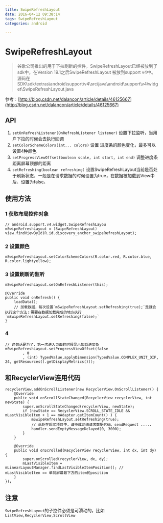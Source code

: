 ```yaml
---
title: SwipeRefreshLayout
date: 2016-04-12 09:38:14
tags: SwipeRefreshLayout
categories: android

---
```



# SwipeRefreshLayout
>谷歌公司推出的用于下拉刷新的控件，SwipeRefreshLayout已经被放到了sdk中，在Version 19.1之后SwipeRefreshLayout 被放到support v4中。
源码在SDK\sdk\extras\android\support\v4\src\java\android\support\v4\widget\SwipeRefreshLayout.java

<!--more-->

参考：[http://blog.csdn.net/dalancon/article/details/46125667](http://blog.csdn.net/dalancon/article/details/46125667)

## API

1. `setOnRefreshListener(OnRefreshListener listener)`  设置下拉监听，当用户下拉的时候会去执行回调
2. `setColorSchemeColors(int... colors)` 设置 进度条的颜色变化，最多可以设置4种颜色
3. `setProgressViewOffset(boolean scale, int start, int end)` 调整进度条距离屏幕顶部的距离
4. `setRefreshing(boolean refreshing)` 设置SwipeRefreshLayout当前是否处于刷新状态，一般是在请求数据的时候设置为true，在数据被加载到View中后，设置为false。

## 使用方法

### 1 获取布局控件对象

	// android.support.v4.widget.SwipeRefreshLayou
	mSwipeRefreshLayout = (SwipeRefreshLayout) view.findViewById(R.id.discovery_anchor_swipeRefreshLayout);

### 2 设置颜色

	mSwipeRefreshLayout.setColorSchemeColors(R.color.red, R.color.blue, R.color.lightyellow);

### 3 设置刷新的监听

	mSwipeRefreshLayout.setOnRefreshListener(this);

    @Override
    public void onRefresh() {
		loadData();
		// 加载数据，每次设置`mSwipeRefreshLayout.setRefreshing(true);`是就会执行这个方法；需要在数据加载完成的地方执行`mSwipeRefreshLayout.setRefreshing(false);`
    }

### 4

	// 这句话是为了，第一次进入页面的时候显示加载进度条
    mSwipeRefreshLayout.setProgressViewOffset(false
            , 0
            , (int) TypedValue.applyDimension(TypedValue.COMPLEX_UNIT_DIP, 24, getResources().getDisplayMetrics()));

## 和RecyclerView连用代码

    recyclerView.addOnScrollListener(new RecyclerView.OnScrollListener() {
        @Override
        public void onScrollStateChanged(RecyclerView recyclerView, int newState) {
            super.onScrollStateChanged(recyclerView, newState);
            if (newState == RecyclerView.SCROLL_STATE_IDLE && mLastVisibleItem + 1 == mAdapter.getItemCount() ) {
                mSwipeRefreshLayout.setRefreshing(true);
                // 此处在现实项目中，请换成网络请求数据代码，sendRequest .....
                handler.sendEmptyMessageDelayed(0, 3000);
            }
        }

        @Override
        public void onScrolled(RecyclerView recyclerView, int dx, int dy) {
            super.onScrolled(recyclerView, dx, dy);
            mLastVisibleItem = mLinearLayoutManager.findLastVisibleItemPosition(); // mLastVisibleItem == 单前屏幕最下方的item的position
        }
    });

## 注意
`SwipeRefreshLayout`的子控件必须是可滑动的，比如`ListView,RecyclerView,ScrollView`
